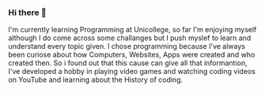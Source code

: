 ### Hi there 👋

<!--
**samantha037/samantha037** is a ✨ _special_ ✨ repository because its `README.md` (this file) appears on your GitHub profile.

Here are some ideas to get you started:

- 🔭 I’m currently working on ...
- 🌱 I’m currently learning ...
- 👯 I’m looking to collaborate on ...
- 🤔 I’m looking for help with ...
- 💬 Ask me about ...
- 📫 How to reach me: ...
- 😄 Pronouns: ...
- ⚡ Fun fact: ...
-->
I'm currently learning Programming at Unicollege, so far I'm enjoying myself although I do come across some challanges but I push myslef 
to learn and understand every topic given. I chose programming because I've always been curiose about how Computers, Websites, Apps were created 
and who created then. So i found out that this cause can give all that informantion, I've developed a hobby in playing video games and watching coding videos on YouTube
and learning about the History of coding.
